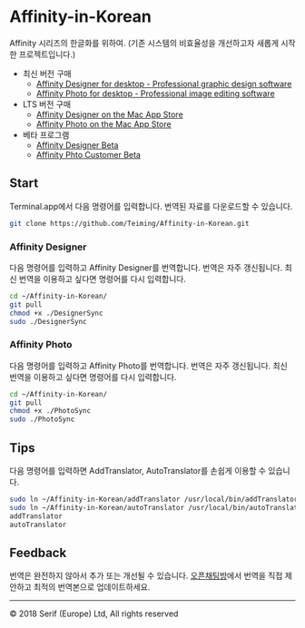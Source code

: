 # Affinity-in-Korean
Affinity 시리즈의 한글화를 위하여. (기존 시스템의 비효율성을 개선하고자 새롭게 시작한 프로젝트입니다.)
* 최신 버전 구매
  * [Affinity Designer for desktop - Professional graphic design software](https://affinity.serif.com/designer/desktop)
  * [Affinity Photo for desktop - Professional image editing software](https://affinity.serif.com/photo/desktop)
  <!-- * [Affinity Publisher for desktop](https://affinity.serif.com/publisher/desktop) -->
* LTS 버전 구매
  * [Affinity Designer on the Mac App Store](https://itunes.apple.com/app/affinity-designer/id824171161)
  * [Affinity Photo on the Mac App Store](https://itunes.apple.com/app/affinity-photo/id824183456)
  <!-- * [Affinity Publisher on the Mac App Store](https://itunes.apple.com/app/affinity-publisher/id) -->
* 베타 프로그램
  * [Affinity Designer Beta](https://s3.amazonaws.com/affinity-beta/download/Affinity%20Designer%20Beta.dmg)
  * [Affinity Phto Customer Beta](https://s3.amazonaws.com/affinity-beta/download/Affinity%20Photo%20Customer%20Beta.dmg)
## Start
Terminal.app에서 다음 명령어를 입력합니다. 번역된 자료를 다운로드할 수 있습니다.
```sh
git clone https://github.com/Teiming/Affinity-in-Korean.git
```
### Affinity Designer
다음 명령어를 입력하고 Affinity Designer를 번역합니다. 번역은 자주 갱신됩니다. 최신 번역을 이용하고 싶다면 명령어를 다시 입력합니다.
```sh
cd ~/Affinity-in-Korean/
git pull
chmod +x ./DesignerSync
sudo ./DesignerSync
```
### Affinity Photo
다음 명령어를 입력하고 Affinity Photo를 번역합니다. 번역은 자주 갱신됩니다. 최신 번역을 이용하고 싶다면 명령어를 다시 입력합니다.
```sh
cd ~/Affinity-in-Korean/
git pull
chmod +x ./PhotoSync
sudo ./PhotoSync
```
## Tips
다음 명령어를 입력하면 AddTranslator, AutoTranslator를 손쉽게 이용할 수 있습니다.
```sh
sudo ln ~/Affinity-in-Korean/addTranslator /usr/local/bin/addTranslator
sudo ln ~/Affinity-in-Korean/autoTranslator /usr/local/bin/autoTranslator
addTranslator
autoTranslator
```
## Feedback
번역은 완전하지 않아서 추가 또는 개선될 수 있습니다. [오픈채팅방](https://open.kakao.com/o/gmcERP6)에서 번역을 직접 제안하고 최적의 번역본으로 업데이트하세요.
***
© 2018 Serif (Europe) Ltd, All rights reserved
